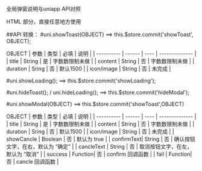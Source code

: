 全局弹窗说明与uniapp API对照

HTML 部分，直接任意地方使用
<modal></modal> 

##API 转换：
#uni.showToast(OBJECT)   ==>   this.$store.commit('showToast', OBJECT);

OBJECT
| 参数       | 类型    | 必填 | 说明         |
| ---------- | ------ | ---- | -------------- |
| title      | String | 是   | 字数数限制未做 |
| content    | String | 否   | 字数数限制未做 |
| duration   | Sring  | 否   | 默认1500     |
| icon/image | String | 否   | 未完成      |

#uni.showLoading();      ==>   this.$store.commit('showLoading');

#uni.hideToast();  /  uni.hideLoading();  ==>    this.$store.commit('hideModal');

#uni.showModal(OBJECT)   ==>    this.$store.commit('showToast',OBJECT)

OBJECT
| 参数       | 类型     | 必填 | 说明         |
| ---------- | ------  | ---- | -------------- |
| title      | String  | 是   | 字数数限制未做   |
| content    | String  | 否   | 字数数限制未做   |
| duration   | Sring   | 否   | 默认1500        |
| icon/image | String  | 否   | 未完成          |
| showCancle | Boolean | 否   | 默认为 true     |
| confirmText| String  | 否   | 确认按钮文字，在右，默认为 “确定”   |
| cancleText | String  | 否   | 取消按钮文字，在左，默认为 “取消”   |
| success    | Function| 否   | confirm 回调函数 |
| fail       | Function| 否   | cancle  回调函数 |